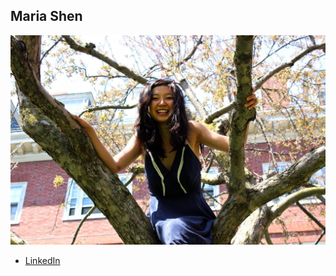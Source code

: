 Maria Shen 
--------------

![](photos/maria-shen.jpg)

* [LinkedIn](https://www.linkedin.com/in/mariashen)
